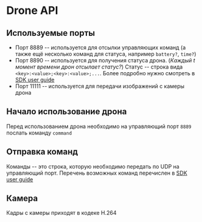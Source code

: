 # Drone API

## Используемые порты

* Порт 8889 -- используется для отсылки управляющих команд (а также ещё несколько команд для статуса, например `battery?`, `time?`)
* Порт 8890 -- используется для получения статуса дрона. (*Каждый t момент времени дрон отсылает статус?*) Статус -- строка вида `<key>:<value>;<key>:<value>;...`. Более подробно нужно смотреть в [SDK user guide](https://dl-cdn.ryzerobotics.com/downloads/Tello/Tello%20SDK%202.0%20User%20Guide.pdf)
* Порт 11111 -- используется для передачи изображений с камеры дрона

## Начало использование дрона

Перед использованием дрона необходимо на управляющий порт `8889` послать команду `command`

## Отправка команд

Команды -- это строка, которую необходимо передать по UDP на управляющий порт. Перечень возможных команд перечислен в [SDK user guide](https://dl-cdn.ryzerobotics.com/downloads/Tello/Tello%20SDK%202.0%20User%20Guide.pdf)

## Камера

Кадры с камеры приходят в кодеке H.264
